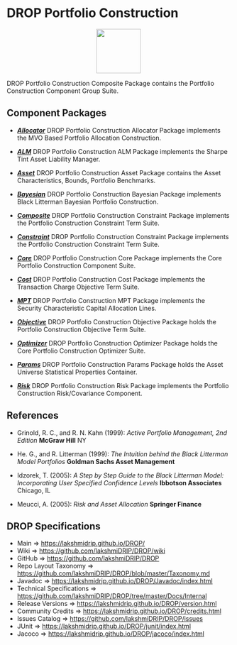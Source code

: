 # DROP Portfolio Construction

<p align="center"><img src="https://github.com/lakshmiDRIP/DROP/blob/master/DRIP_Logo.gif?raw=true" width="100"></p>

DROP Portfolio Construction Composite Package contains the Portfolio Construction Component Group Suite.


## Component Packages

 * [***Allocator***](https://github.com/lakshmiDRIP/DROP/tree/master/src/main/java/org/drip/portfolioconstruction/allocator)
 DROP Portfolio Construction Allocator Package implements the MVO Based Portfolio Allocation Construction.

 * [***ALM***](https://github.com/lakshmiDRIP/DROP/tree/master/src/main/java/org/drip/portfolioconstruction/alm)
 DROP Portfolio Construction ALM Package implements the Sharpe Tint Asset Liability Manager.

 * [***Asset***](https://github.com/lakshmiDRIP/DROP/tree/master/src/main/java/org/drip/portfolioconstruction/asset)
 DROP Portfolio Construction Asset Package contains the Asset Characteristics, Bounds, Portfolio Benchmarks.

 * [***Bayesian***](https://github.com/lakshmiDRIP/DROP/tree/master/src/main/java/org/drip/portfolioconstruction/bayesian)
 DROP Portfolio Construction Bayesian Package implements Black Litterman Bayesian Portfolio Construction.

 * [***Composite***](https://github.com/lakshmiDRIP/DROP/tree/master/src/main/java/org/drip/portfolioconstruction/composite)
 DROP Portfolio Construction Constraint Package implements the Portfolio Construction Constraint Term Suite.

 * [***Constraint***](https://github.com/lakshmiDRIP/DROP/tree/master/src/main/java/org/drip/portfolioconstruction/constraint)
 DROP Portfolio Construction Constraint Package implements the Portfolio Construction Constraint Term Suite.

 * [***Core***](https://github.com/lakshmiDRIP/DROP/tree/master/src/main/java/org/drip/portfolioconstruction/core)
 DROP Portfolio Construction Core Package implements the Core Portfolio Construction Component Suite.

 * [***Cost***](https://github.com/lakshmiDRIP/DROP/tree/master/src/main/java/org/drip/portfolioconstruction/cost)
 DROP Portfolio Construction Cost Package implements the Transaction Charge Objective Term Suite.

 * [***MPT***](https://github.com/lakshmiDRIP/DROP/tree/master/src/main/java/org/drip/portfolioconstruction/mpt)
 DROP Portfolio Construction MPT Package implements the Security Characteristic Capital Allocation Lines.

 * [***Objective***](https://github.com/lakshmiDRIP/DROP/tree/master/src/main/java/org/drip/portfolioconstruction/objective)
 DROP Portfolio Construction Objective Package holds the Portfolio Construction Objective Term Suite.

 * [***Optimizer***](https://github.com/lakshmiDRIP/DROP/tree/master/src/main/java/org/drip/portfolioconstruction/optimizer)
 DROP Portfolio Construction Optimizer Package holds the Core Portfolio Construction Optimizer Suite.

 * [***Params***](https://github.com/lakshmiDRIP/DROP/tree/master/src/main/java/org/drip/portfolioconstruction/params)
 DROP Portfolio Construction Params Package holds the Asset Universe Statistical Properties Container.

 * [***Risk***](https://github.com/lakshmiDRIP/DROP/tree/master/src/main/java/org/drip/portfolioconstruction/risk)
 DROP Portfolio Construction Risk Package implements the Portfolio Construction Risk/Covariance Component.


## References

 * Grinold, R. C., and R. N. Kahn (1999): <i>Active Portfolio Management, 2nd Edition</i> <b>McGraw Hill</b> NY

 * He. G., and R. Litterman (1999): <i>The Intuition behind the Black Litterman Model Portfolios</i>
 <b>Goldman Sachs Asset Management</b>

 * Idzorek, T. (2005): <i>A Step by Step Guide to the Black Litterman Model: Incorporating User Specified
 Confidence Levels</i> <b>Ibbotson Associates</b> Chicago, IL

 * Meucci, A. (2005): <i>Risk and Asset Allocation</i> <b>Springer Finance</b>


## DROP Specifications

 * Main                     => https://lakshmidrip.github.io/DROP/
 * Wiki                     => https://github.com/lakshmiDRIP/DROP/wiki
 * GitHub                   => https://github.com/lakshmiDRIP/DROP
 * Repo Layout Taxonomy     => https://github.com/lakshmiDRIP/DROP/blob/master/Taxonomy.md
 * Javadoc                  => https://lakshmidrip.github.io/DROP/Javadoc/index.html
 * Technical Specifications => https://github.com/lakshmiDRIP/DROP/tree/master/Docs/Internal
 * Release Versions         => https://lakshmidrip.github.io/DROP/version.html
 * Community Credits        => https://lakshmidrip.github.io/DROP/credits.html
 * Issues Catalog           => https://github.com/lakshmiDRIP/DROP/issues
 * JUnit                    => https://lakshmidrip.github.io/DROP/junit/index.html
 * Jacoco                   => https://lakshmidrip.github.io/DROP/jacoco/index.html
